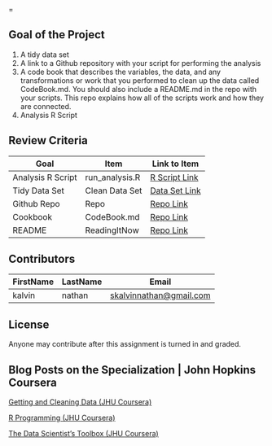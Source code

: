 =
## Goal of the Project
1. A tidy data set 
2. A link to a Github repository with your script for performing the analysis 
3. A code book that describes the variables, the data, and any transformations or work that you performed to clean up the data called CodeBook.md. You should also include a README.md in the repo with your scripts. This repo explains how all of the scripts work and how they are connected.
4. Analysis R Script

## Review Criteria

Goal | Item | Link to Item
--- | --- | ---
Analysis R Script |  run_analysis.R |  [R Script Link](https://github.com/skalvinnathan/datasciencecoursera/blob/main/Getting_and_Cleaning_Dataprojects/run_analysis.R "run_analysis.R")
Tidy Data Set |  Clean Data Set |  [Data Set Link](https://github.com/skalvinnathan/datasciencecoursera/blob/main/Getting_and_Cleaning_Dataprojects/data/tidyData.txt "tidyData.txt")
Github Repo | Repo |  [Repo Link](https://github.com/skalvinnathan/datasciencecoursera/tree/main/Getting_and_Cleaning_Dataprojects "Click to go to Repo")
Cookbook | CodeBook.md |  [Repo Link](https://github.com/skalvinnathan/datasciencecoursera/blob/main/Getting_and_Cleaning_Dataprojects/CodeBook.md "CodeBook.md")
README | ReadingItNow |  [Repo Link](https://github.com/skalvinnathan/datasciencecoursera/blob/main/Getting_and_Cleaning_Dataprojects/README.md "README.md")

## Contributors

FirstName | LastName | Email
--- | --- | ---
kalvin|  nathan|  <skalvinnathan@gmail.com>


## License

Anyone may contribute after this assignment is turned in and graded. 

## Blog Posts on the Specialization | John Hopkins Coursera

[Getting and Cleaning Data (JHU Coursera)](https://medium.com/@GalarnykMichael/getting-and-cleaning-data-jhu-coursera-course-3-c3635747858b#.y93kqfa0u "Review + data.table")

[R Programming (JHU Coursera)](https://medium.com/@GalarnykMichael/in-progress-review-course-2-r-programming-jhu-coursera-ad27086d8438#.bzzr29fvo "Review + data.table")

[The Data Scientist’s Toolbox (JHU Coursera)](https://medium.com/@GalarnykMichael/review-course-1-the-data-scientists-toolbox-jhu-coursera-4d7459458821#.5jpg133ln "Review + Going over Parts of Quiz")
